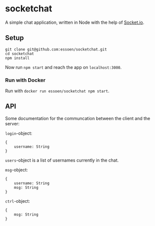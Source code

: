 # socketchat
A simple chat application, written in Node with the help of [Socket.io](http://socket.io).

## Setup
    git clone git@github.com:essoen/socketchat.git
    cd socketchat
    npm install

Now run `npm start` and reach the app on `localhost:3000`.

### Run with Docker
Run with `docker run essoen/socketchat npm start`.

## API
Some documentation for the communcation between the client and the server:

`login`-object:

    {
        username: String
    }

`users`-object is a list of usernames currently in the chat.

`msg`-object:

    {
        username: String
        msg: String
    }

`ctrl`-object:

    {
        msg: String
    }
